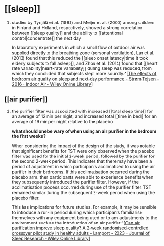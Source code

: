 # [[sleep]]
1. studies by Tynjälä et al. (1999) and Meijer et al. (2000) among children in Finland and Holland, respectively, showed a strong correlation between [[sleep quality]] and the ability to [[attentional control|concentrate]] the next day
   
   In laboratory experiments in which a small flow of outdoor air was supplied directly to the breathing zone (personal ventilation), Lan et al. (2013) found that this reduced the [[sleep onset latency|time it took elderly subjects to fall asleep]], and Zhou et al. (2014) found that [[heart rate variability|heart-rate variability]] during sleep was reduced, from which they concluded that subjects slept more soundly.^[[The effects of bedroom air quality on sleep and next‐day performance - Strøm‐Tejsen - 2016 - Indoor Air - Wiley Online Library](https://onlinelibrary.wiley.com/doi/10.1111/ina.12254)]

## [[air purifier]]
1. the purifier filter was associated with increased [[total sleep time]] for an average of 12 min per night, and increased total [[time in bed]] for an average of 19 min per night relative to the placebo
   
   **what should one be wary of when using an air purifier in the bedroom the first weeks?**
   
   When considering the impact of the design of the study, it was notable that significant benefits for TST were only observed when the placebo filter was used for the initial 2-week period, followed by the purifier for the second 2-week period. This indicates that there may have been a period of adjustment in which participants acclimatised to using the air purifier in their bedrooms. If this acclimatisation occurred during the placebo arm, then participants were able to experience benefits when they subsequently introduced the purifier filter. However, if the acclimatisation process occurred during use of the purifier filter, TST remained similar during the subsequent 2-week period when using the placebo filter.
   
   This has implications for future studies. For example, it may be sensible to introduce a run-in period during which participants familiarise themselves with any equipment being used or to any adjustments to the environment such as the introduction of an air purifier.^[[Can air purification improve sleep quality? A 2‐week randomised‐controlled crossover pilot study in healthy adults - Lamport - 2023 - Journal of Sleep Research - Wiley Online Library](https://onlinelibrary.wiley.com/doi/full/10.1111/jsr.13782)]